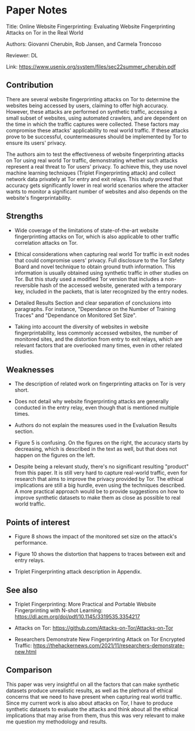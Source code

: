# Paper Notes
Title: Online Website Fingerprinting: Evaluating Website Fingerprinting Attacks on Tor in the Real World

Authors: Giovanni Cherubin, Rob Jansen, and Carmela Troncoso

Reviewer: DL

Link: https://www.usenix.org/system/files/sec22summer_cherubin.pdf


## Contribution
There are several website fingerprinting attacks on Tor to determine the websites being accessed by users, claiming to offer high accuracy. However, these attacks are performed on synthetic traffic, accessing a small subset of websites, using automated crawlers, and are dependent on the time in which the traffic captures were collected. These factors may compromise these attacks' applicability to real world traffic. If these attacks prove to be successful, countermeasures should be implemented by Tor to ensure its users' privacy. 

The authors aim to test the effectiveness of website fingerprinting attacks on Tor using real world Tor traffic, demonstrating whether such attacks represent a real threat to Tor users' privacy. To achieve this, they use novel machine learning techniques (Triplet Fingerprinting attack) and collect network data privately at Tor entry and exit relays. This study proved that accuracy gets significantly lower in real world scenarios where the attacker wants to monitor a significant number of websites and also depends on the website's fingerprintability.


## Strengths
* Wide coverage of the limitations of state-of-the-art website fingerprinting attacks on Tor, which is also applicable to other traffic correlation attacks on Tor.

* Ethical considerations when capturing real world Tor traffic in exit nodes that could compromise users' privacy. Full disclosure to the Tor Safety Board and novel technique to obtain ground truth information. This information is usually obtained using synthetic traffic in other studies on Tor. But this study used a modified Tor version that includes a non-reversible hash of the accessed website, generated with a temporary key, included in the packets, that is later recognized by the entry nodes.

* Detailed Results Section and clear separation of conclusions into paragraphs. For instance, "Dependance on the Number of Training Traces" and "Dependance on Monitored Set Size".

* Taking into account the diversity of websites in website fingerprintability, less commonly accessed websites, the number of monitored sites, and the distortion from entry to exit relays, which are relevant factors that are overlooked many times, even in other related studies.


## Weaknesses
* The description of related work on fingerprinting attacks on Tor is very short.

* Does not detail why website fingerprinting attacks are generally conducted in the entry relay, even though that is mentioned multiple times.

* Authors do not explain the measures used in the Evaluation Results section.

* Figure 5 is confusing. On the figures on the right, the accuracy starts by decreasing, which is described in the text as well, but that does not happen on the figures on the left.

* Despite being a relevant study, there's no significant resulting "product" from this paper. It is still very hard to capture real-world traffic, even for research that aims to improve the privacy provided by Tor. The ethical implications are still a big hurdle, even using the techniques described. A more practical approach would be to provide suggestions on how to improve synthetic datasets to make them as close as possible to real world traffic.


## Points of interest
* Figure 8 shows the impact of the monitored set size on the attack's performance. 

* Figure 10 shows the distortion that happens to traces between exit and entry relays.

* Triplet Fingerprinting attack description in Appendix.


## See also
* Triplet Fingerprinting: More Practical and Portable Website
Fingerprinting with N-shot Learning: https://dl.acm.org/doi/pdf/10.1145/3319535.3354217

* Attacks on Tor: https://github.com/Attacks-on-Tor/Attacks-on-Tor

* Researchers Demonstrate New Fingerprinting Attack on Tor Encrypted Traffic: https://thehackernews.com/2021/11/researchers-demonstrate-new.html


## Comparison
This paper was very insightful on all the factors that can make synthetic datasets produce unrealistic results, as well as the plethora of ethical concerns that we need to have present when capturing real world traffic. Since my current work is also about attacks on Tor, I have to produce synthetic datasets to evaluate the attacks and think about all the ethical implications that may arise from them, thus this was very relevant to make me question my methodology and results.



